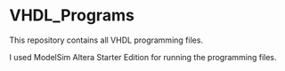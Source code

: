 # VHDL_Programs
This repository contains all VHDL programming files.

I used ModelSim Altera Starter Edition for running the programming files. 
